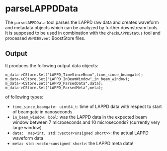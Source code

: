 # parseLAPPDData

The `parseLAPPDData` tool parses the LAPPD raw data and creates waveform and metadata objects which can be analyzed by further downstream tools. It is supposed to be used in combination with the `checkLAPPDStatus` tool and processed `ANNIEEvent` BoostStore files.

## Output

It produces the following output data objects:

```
m_data->CStore.Set("LAPPD_TimeSinceBeam",time_since_beamgate);
m_data->CStore.Set("LAPPD_InBeamWindow",in_beam_window);
m_data->CStore.Set("LAPPD_ParsedData",data);
m_data->CStore.Set("LAPPD_ParsedMeta",meta);
```

of following types:
* `time_since_beamgate: uint64_t`: time of LAPPD data with respect to start of beamgate in nanoseconds
* `in_beam_window: bool`: was the LAPPD data in the expected beam window between 7 microseconds and 10 microseconds? (currently very large window)
* `data:  map<int, std::vector<unsigned short>>`: the actual LAPPD waveform data
* `meta: std::vector<unsigned short>`: the LAPPD meta data\

